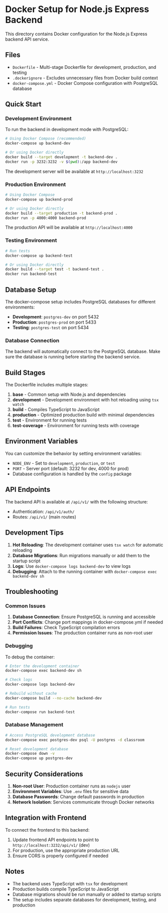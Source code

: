 # Docker Setup for Node.js Express Backend

This directory contains Docker configuration for the Node.js Express backend API service.

## Files

- `Dockerfile` - Multi-stage Dockerfile for development, production, and testing
- `.dockerignore` - Excludes unnecessary files from Docker build context
- `docker-compose.yml` - Docker Compose configuration with PostgreSQL database

## Quick Start

### Development Environment

To run the backend in development mode with PostgreSQL:

```bash
# Using Docker Compose (recommended)
docker-compose up backend-dev

# Or using Docker directly
docker build --target development -t backend-dev .
docker run -p 3232:3232 -v $(pwd):/app backend-dev
```

The development server will be available at `http://localhost:3232`

### Production Environment

```bash
# Using Docker Compose
docker-compose up backend-prod

# Or using Docker directly
docker build --target production -t backend-prod .
docker run -p 4000:4000 backend-prod
```

The production API will be available at `http://localhost:4000`

### Testing Environment

```bash
# Run tests
docker-compose up backend-test

# Or using Docker directly
docker build --target test -t backend-test .
docker run backend-test
```

## Database Setup

The docker-compose setup includes PostgreSQL databases for different environments:

- **Development**: `postgres-dev` on port 5432
- **Production**: `postgres-prod` on port 5433  
- **Testing**: `postgres-test` on port 5434

### Database Connection

The backend will automatically connect to the PostgreSQL database. Make sure the database is running before starting the backend service.

## Build Stages

The Dockerfile includes multiple stages:

1. **base** - Common setup with Node.js and dependencies
2. **development** - Development environment with hot reloading using `tsx watch`
3. **build** - Compiles TypeScript to JavaScript
4. **production** - Optimized production build with minimal dependencies
5. **test** - Environment for running tests
6. **test-coverage** - Environment for running tests with coverage

## Environment Variables

You can customize the behavior by setting environment variables:

- `NODE_ENV` - Set to `development`, `production`, or `test`
- `PORT` - Server port (default: 3232 for dev, 4000 for prod)
- Database configuration is handled by the `config` package

## API Endpoints

The backend API is available at `/api/v1/` with the following structure:

- Authentication: `/api/v1/auth/`
- Routes: `/api/v1/` (main routes)

## Development Tips

1. **Hot Reloading**: The development container uses `tsx watch` for automatic reloading
2. **Database Migrations**: Run migrations manually or add them to the startup script
3. **Logs**: Use `docker-compose logs backend-dev` to view logs
4. **Debugging**: Attach to the running container with `docker-compose exec backend-dev sh`

## Troubleshooting

### Common Issues

1. **Database Connection**: Ensure PostgreSQL is running and accessible
2. **Port Conflicts**: Change port mappings in docker-compose.yml if needed
3. **Build Failures**: Check TypeScript compilation errors
4. **Permission Issues**: The production container runs as non-root user

### Debugging

To debug the container:

```bash
# Enter the development container
docker-compose exec backend-dev sh

# Check logs
docker-compose logs backend-dev

# Rebuild without cache
docker-compose build --no-cache backend-dev

# Run tests
docker-compose run backend-test
```

### Database Management

```bash
# Access PostgreSQL development database
docker-compose exec postgres-dev psql -U postgres -d classroom

# Reset development database
docker-compose down -v
docker-compose up postgres-dev
```

## Security Considerations

1. **Non-root User**: Production container runs as `nodejs` user
2. **Environment Variables**: Use `.env` files for sensitive data
3. **Database Passwords**: Change default passwords in production
4. **Network Isolation**: Services communicate through Docker networks

## Integration with Frontend

To connect the frontend to this backend:

1. Update frontend API endpoints to point to `http://localhost:3232/api/v1/` (dev)
2. For production, use the appropriate production URL
3. Ensure CORS is properly configured if needed

## Notes

- The backend uses TypeScript with `tsx` for development
- Production builds compile TypeScript to JavaScript
- Database migrations should be run manually or added to startup scripts
- The setup includes separate databases for development, testing, and production 